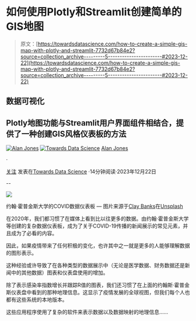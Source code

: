 # 如何使用Plotly和Streamlit创建简单的GIS地图

> 原文：[https://towardsdatascience.com/how-to-create-a-simple-gis-map-with-plotly-and-streamlit-7732d67b84e2?source=collection_archive---------5-----------------------#2023-12-22](https://towardsdatascience.com/how-to-create-a-simple-gis-map-with-plotly-and-streamlit-7732d67b84e2?source=collection_archive---------5-----------------------#2023-12-22)

## 数据可视化

## Plotly地图功能与Streamlit用户界面组件相结合，提供了一种创建GIS风格仪表板的方法

[![Alan Jones](../Images/359379fab1d6685ff08080b98173e67c.png)](https://medium.com/@alan-jones?source=post_page-----7732d67b84e2--------------------------------) [![Towards Data Science](../Images/a6ff2676ffcc0c7aad8aaf1d79379785.png)](https://towardsdatascience.com/?source=post_page-----7732d67b84e2--------------------------------) [Alan Jones](https://medium.com/@alan-jones?source=post_page-----7732d67b84e2--------------------------------)

·

[关注](https://medium.com/m/signin?actionUrl=https%3A%2F%2Fmedium.com%2F_%2Fsubscribe%2Fuser%2F7d3f5fb94faa&operation=register&redirect=https%3A%2F%2Ftowardsdatascience.com%2Fhow-to-create-a-simple-gis-map-with-plotly-and-streamlit-7732d67b84e2&user=Alan+Jones&userId=7d3f5fb94faa&source=post_page-7d3f5fb94faa----7732d67b84e2---------------------post_header-----------) 发表在[Towards Data Science](https://towardsdatascience.com/?source=post_page-----7732d67b84e2--------------------------------) ·14分钟阅读·2023年12月22日

--

![](../Images/2d61b8df3867dd582f1410384f6f274f.png)

约翰·霍普金斯大学的COVID数据仪表板 — 图片来源于[Clay Banks](https://unsplash.com/@claybanks?utm_source=medium&utm_medium=referral)在[Unsplash](https://unsplash.com/?utm_source=medium&utm_medium=referral)

在2020年，我们都习惯了在媒体上看到比以往更多的数据。由约翰·霍普金斯大学等创建的复杂数据仪表板，成为了关于COVID-19传播的新闻展示的常见元素，并且成为了必看的内容。

因此，如果疫情带来了任何积极的变化，也许其中之一就是更多的人能够理解数据的图形表示。

这种经验或许导致了在各种类型的数据展示中（无论是医学数据、财务数据还是新闻中的其他数据）图表和仪表盘使用的增加。

除了表示感染率指数增长并跟踪R值的图表，我们还习惯了在上面的约翰斯·霍普金斯仪表盘中看到的那种地理信息。这显示了疫情发展的全球视图，但我们每个人也都有这些系统的本地版本。

这些应用程序使用了复杂的软件来表示数据以及数据映射的地理信息……
